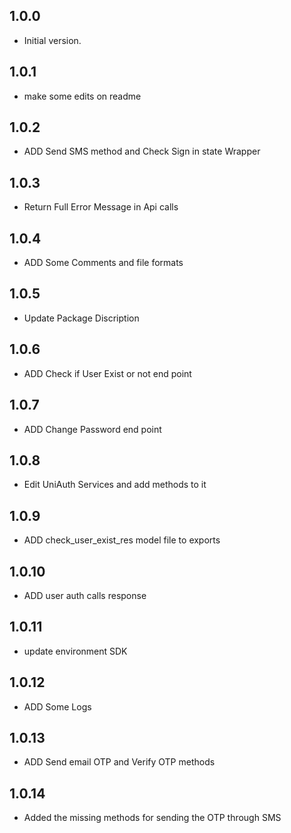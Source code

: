 ## 1.0.0

- Initial version.

## 1.0.1

- make some edits on readme

## 1.0.2

- ADD Send SMS method and Check Sign in state Wrapper

## 1.0.3

- Return Full Error Message in Api calls

## 1.0.4

- ADD Some Comments and file formats

## 1.0.5

- Update Package Discription

## 1.0.6

- ADD Check if User Exist or not end point

## 1.0.7

- ADD Change Password end point

## 1.0.8

- Edit UniAuth Services and add methods to it

## 1.0.9

- ADD check_user_exist_res model file to exports

## 1.0.10

- ADD user auth calls response

## 1.0.11

- update environment SDK

## 1.0.12

- ADD Some Logs

## 1.0.13

- ADD Send email OTP and Verify OTP methods

## 1.0.14

- Added the missing methods for sending the OTP through SMS
